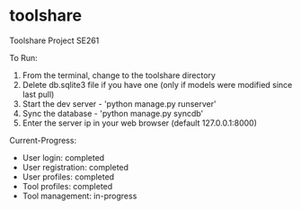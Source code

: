 toolshare
=========

Toolshare Project SE261

To Run:

1. From the terminal, change to the toolshare directory
2. Delete db.sqlite3 file if you have one (only if models were modified since last pull)
2. Start the dev server - 'python manage.py runserver'
3. Sync the database - 'python manage.py syncdb'
4. Enter the server ip in your web browser (default 127.0.0.1:8000) 


Current-Progress:
- User login: completed
- User registration: completed
- User profiles: completed
- Tool profiles: completed
- Tool management: in-progress
